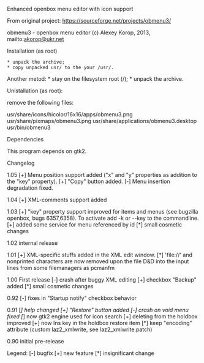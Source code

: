 Enhanced openbox menu editor with icon support

From original project:
https://sourceforge.net/projects/obmenu3/

obmenu3 - openbox menu editor
(c) Alexey Korop, 2013, mailto:akorop@ukr.net

Installation (as root)

    * unpack the archive;
    * copy unpacked usr/ to the your /usr/.

  Another metod:
    * stay on the filesystem root (/);
    * unpack the archive.

Unistallation (as root):

  remove the following files:

usr/share/icons/hicolor/16x16/apps/obmenu3.png
usr/share/pixmaps/obmenu3.png
usr/share/applications/obmenu3.desktop
usr/bin/obmenu3

Dependencies

  This program depends on gtk2.

Changelog

1.05
 [+] Menu position support added ("x" and "y" properties as addition
     to the "key" property).
 [+] "Copy" button added.
 [-] Menu insertion degradation fixed.

1.04
 [+] XML-comments support added

1.03
 [+] "key" property support improved for items and menus (see bugzilla openbox,
     bugs 6357,6358). To activate add -k or --key to the commandline.
 [+] added some service for menu referenced by id
 [*] small cosmetic changes

1.02
 internal release

1.01
 [+] XML-specific stuffs added in the XML edit window.
 [*] 'file://' and nonprinted characters are now removed upon the file D&D
     into the input lines from some filemanagers as pcmanfm

1.00 First release
 [-] crash after buggy XML editing
 [+] checkbox "Backup" added
 [*] small cosmetic changes

0.92
 [-] fixes in "Startup notify" checkbox behavior

0.91
 [*] help changed
 [+] "Restore" button added
 [-] crash on void menu fixed
 [*] now gtk2 engine used for icon search
 [+] deleting from the holdbox improved
 [+] now Ins key in the holdbox restore item
 [*] keep "encoding" attribute (custom laz2_xmlwrite, see laz2_xmlwrite.patch)

0.90 initial pre-release

Legend:
 [-] bugfix
 [+] new feature
 [*] insignificant change

